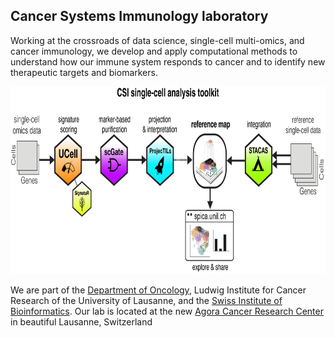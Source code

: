 ## Cancer Systems Immunology laboratory

Working at the crossroads of data science, single-cell multi-omics, and cancer immunology,
we develop and apply computational methods to understand how our immune system responds to cancer and to identify 
new therapeutic targets and biomarkers. 


<p align="center">
  <img height="300" src="https://github.com/carmonalab/.github/blob/master/profile/CSI_Toolkit.png">
</p>

We are part of the [Department of Oncology](https://www.unil.ch/dof/carmona), Ludwig Institute for Cancer Research of the University of Lausanne, and the [Swiss Institute of Bioinformatics](https://www.sib.swiss/carmona-santiago). Our lab is located at the new [Agora Cancer Research Center](https://agora-cancer.ch/) in beautiful Lausanne, Switzerland


